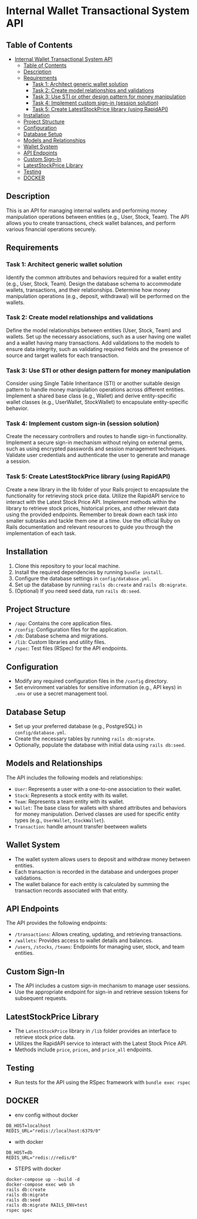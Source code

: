 # Internal Wallet Transactional System API

## Table of Contents

- [Internal Wallet Transactional System API](#internal-wallet-transactional-system-api)
  - [Table of Contents](#table-of-contents)
  - [Description](#description)
  - [Requirements](#requirements)
    - [Task 1: Architect generic wallet solution](#task-1-architect-generic-wallet-solution)
    - [Task 2: Create model relationships and validations](#task-2-create-model-relationships-and-validations)
    - [Task 3: Use STI or other design pattern for money manipulation](#task-3-use-sti-or-other-design-pattern-for-money-manipulation)
    - [Task 4: Implement custom sign-in (session solution)](#task-4-implement-custom-sign-in-session-solution)
    - [Task 5: Create LatestStockPrice library (using RapidAPI)](#task-5-create-lateststockprice-library-using-rapidapi)
  - [Installation](#installation)
  - [Project Structure](#project-structure)
  - [Configuration](#configuration)
  - [Database Setup](#database-setup)
  - [Models and Relationships](#models-and-relationships)
  - [Wallet System](#wallet-system)
  - [API Endpoints](#api-endpoints)
  - [Custom Sign-In](#custom-sign-in)
  - [LatestStockPrice Library](#lateststockprice-library)
  - [Testing](#testing)
  - [DOCKER](#docker)

## Description

This is an API for managing internal wallets and performing money manipulation operations between entities (e.g., User, Stock, Team). The API allows you to create transactions, check wallet balances, and perform various financial operations securely.

## Requirements

### Task 1: Architect generic wallet solution

Identify the common attributes and behaviors required for a wallet entity (e.g., User, Stock, Team).
Design the database schema to accommodate wallets, transactions, and their relationships.
Determine how money manipulation operations (e.g., deposit, withdrawal) will be performed on the wallets.

### Task 2: Create model relationships and validations

Define the model relationships between entities (User, Stock, Team) and wallets.
Set up the necessary associations, such as a user having one wallet and a wallet having many transactions.
Add validations to the models to ensure data integrity, such as validating required fields and the presence of source and target wallets for each transaction.

### Task 3: Use STI or other design pattern for money manipulation

Consider using Single Table Inheritance (STI) or another suitable design pattern to handle money manipulation operations across different entities.
Implement a shared base class (e.g., Wallet) and derive entity-specific wallet classes (e.g., UserWallet, StockWallet) to encapsulate entity-specific behavior.

### Task 4: Implement custom sign-in (session solution)

Create the necessary controllers and routes to handle sign-in functionality.
Implement a secure sign-in mechanism without relying on external gems, such as using encrypted passwords and session management techniques.
Validate user credentials and authenticate the user to generate and manage a session.

### Task 5: Create LatestStockPrice library (using RapidAPI)

Create a new library in the lib folder of your Rails project to encapsulate the functionality for retrieving stock price data.
Utilize the RapidAPI service to interact with the Latest Stock Price API.
Implement methods within the library to retrieve stock prices, historical prices, and other relevant data using the provided endpoints.
Remember to break down each task into smaller subtasks and tackle them one at a time. Use the official Ruby on Rails documentation and relevant resources to guide you through the implementation of each task.

## Installation

1. Clone this repository to your local machine.
2. Install the required dependencies by running `bundle install`.
3. Configure the database settings in `config/database.yml`.
4. Set up the database by running `rails db:create` and `rails db:migrate`.
5. (Optional) If you need seed data, run `rails db:seed`.

## Project Structure

- `/app`: Contains the core application files.
- `/config`: Configuration files for the application.
- `/db`: Database schema and migrations.
- `/lib`: Custom libraries and utility files.
- `/spec`: Test files (RSpec) for the API endpoints.

## Configuration

- Modify any required configuration files in the `/config` directory.
- Set environment variables for sensitive information (e.g., API keys) in `.env` or use a secret management tool.

## Database Setup

- Set up your preferred database (e.g., PostgreSQL) in `config/database.yml`.
- Create the necessary tables by running `rails db:migrate`.
- Optionally, populate the database with initial data using `rails db:seed`.

## Models and Relationships

The API includes the following models and relationships:

- `User`: Represents a user with a one-to-one association to their wallet.
- `Stock`: Represents a stock entity with its wallet.
- `Team`: Represents a team entity with its wallet.
- `Wallet`: The base class for wallets with shared attributes and behaviors for money manipulation. Derived classes are used for specific entity types (e.g., `UserWallet`, `StockWallet`).
- `Transaction`: handle amount transfer beetween wallets

## Wallet System

- The wallet system allows users to deposit and withdraw money between entities.
- Each transaction is recorded in the database and undergoes proper validations.
- The wallet balance for each entity is calculated by summing the transaction records associated with that entity.

## API Endpoints

The API provides the following endpoints:

- `/transactions`: Allows creating, updating, and retrieving transactions.
- `/wallets`: Provides access to wallet details and balances.
- `/users`, `/stocks`, `/teams`: Endpoints for managing user, stock, and team entities.

## Custom Sign-In

- The API includes a custom sign-in mechanism to manage user sessions.
- Use the appropriate endpoint for sign-in and retrieve session tokens for subsequent requests.

## LatestStockPrice Library

- The `LatestStockPrice` library in `/lib` folder provides an interface to retrieve stock price data.
- Utilizes the RapidAPI service to interact with the Latest Stock Price API.
- Methods include `price`, `prices`, and `price_all` endpoints.

## Testing

- Run tests for the API using the RSpec framework with `bundle exec rspec`

## DOCKER

- env config without docker

```
DB_HOST=localhost
REDIS_URL="redis://localhost:6379/0"
```

- with docker

```
DB_HOST=db
REDIS_URL="redis://redis/0"
```

- STEPS with docker

```
docker-compose up --build -d
docker-compose exec web sh
rails db:create
rails db:migrate
rails db:seed
rails db:migrate RAILS_ENV=test
rspec spec
```